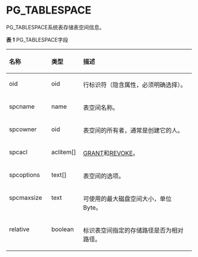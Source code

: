 # PG\_TABLESPACE<a name="ZH-CN_TOPIC_0289901005"></a>

PG\_TABLESPACE系统表存储表空间信息。

**表 1**  PG\_TABLESPACE字段

<a name="zh-cn_topic_0283136645_zh-cn_topic_0237122320_zh-cn_topic_0059778876_t0e636f727ee940ce9c4fe3d08607d732"></a>
<table><thead align="left"><tr id="zh-cn_topic_0283136645_zh-cn_topic_0237122320_zh-cn_topic_0059778876_rb8f54813b5b34fb7b4eec74a3f8ac216"><th class="cellrowborder" valign="top" width="22.759999999999998%" id="mcps1.2.4.1.1"><p id="zh-cn_topic_0283136645_zh-cn_topic_0237122320_zh-cn_topic_0059778876_ac6c318856cec4e67967734cdbe84e08c"><a name="zh-cn_topic_0283136645_zh-cn_topic_0237122320_zh-cn_topic_0059778876_ac6c318856cec4e67967734cdbe84e08c"></a><a name="zh-cn_topic_0283136645_zh-cn_topic_0237122320_zh-cn_topic_0059778876_ac6c318856cec4e67967734cdbe84e08c"></a>名称</p>
</th>
<th class="cellrowborder" valign="top" width="17.11%" id="mcps1.2.4.1.2"><p id="zh-cn_topic_0283136645_zh-cn_topic_0237122320_zh-cn_topic_0059778876_a6dc7600276264a3f8b273d69415ee20c"><a name="zh-cn_topic_0283136645_zh-cn_topic_0237122320_zh-cn_topic_0059778876_a6dc7600276264a3f8b273d69415ee20c"></a><a name="zh-cn_topic_0283136645_zh-cn_topic_0237122320_zh-cn_topic_0059778876_a6dc7600276264a3f8b273d69415ee20c"></a>类型</p>
</th>
<th class="cellrowborder" valign="top" width="60.129999999999995%" id="mcps1.2.4.1.3"><p id="zh-cn_topic_0283136645_zh-cn_topic_0237122320_zh-cn_topic_0059778876_abd3b518d5c90486fa0735b1279bbb127"><a name="zh-cn_topic_0283136645_zh-cn_topic_0237122320_zh-cn_topic_0059778876_abd3b518d5c90486fa0735b1279bbb127"></a><a name="zh-cn_topic_0283136645_zh-cn_topic_0237122320_zh-cn_topic_0059778876_abd3b518d5c90486fa0735b1279bbb127"></a>描述</p>
</th>
</tr>
</thead>
<tbody><tr id="zh-cn_topic_0283136645_zh-cn_topic_0237122320_row128191329135514"><td class="cellrowborder" valign="top" width="22.759999999999998%" headers="mcps1.2.4.1.1 "><p id="zh-cn_topic_0283136645_zh-cn_topic_0237122320_p118201296555"><a name="zh-cn_topic_0283136645_zh-cn_topic_0237122320_p118201296555"></a><a name="zh-cn_topic_0283136645_zh-cn_topic_0237122320_p118201296555"></a>oid</p>
</td>
<td class="cellrowborder" valign="top" width="17.11%" headers="mcps1.2.4.1.2 "><p id="zh-cn_topic_0283136645_zh-cn_topic_0237122320_p2820172911559"><a name="zh-cn_topic_0283136645_zh-cn_topic_0237122320_p2820172911559"></a><a name="zh-cn_topic_0283136645_zh-cn_topic_0237122320_p2820172911559"></a>oid</p>
</td>
<td class="cellrowborder" valign="top" width="60.129999999999995%" headers="mcps1.2.4.1.3 "><p id="zh-cn_topic_0283136645_zh-cn_topic_0237122320_p282092919551"><a name="zh-cn_topic_0283136645_zh-cn_topic_0237122320_p282092919551"></a><a name="zh-cn_topic_0283136645_zh-cn_topic_0237122320_p282092919551"></a>行标识符（隐含属性，必须明确选择）。</p>
</td>
</tr>
<tr id="zh-cn_topic_0283136645_zh-cn_topic_0237122320_zh-cn_topic_0059778876_rc04470ec89ab4e34b008953f48b78340"><td class="cellrowborder" valign="top" width="22.759999999999998%" headers="mcps1.2.4.1.1 "><p id="zh-cn_topic_0283136645_zh-cn_topic_0237122320_zh-cn_topic_0059778876_a643b8069aeef454794eaf0b59ae1a994"><a name="zh-cn_topic_0283136645_zh-cn_topic_0237122320_zh-cn_topic_0059778876_a643b8069aeef454794eaf0b59ae1a994"></a><a name="zh-cn_topic_0283136645_zh-cn_topic_0237122320_zh-cn_topic_0059778876_a643b8069aeef454794eaf0b59ae1a994"></a>spcname</p>
</td>
<td class="cellrowborder" valign="top" width="17.11%" headers="mcps1.2.4.1.2 "><p id="zh-cn_topic_0283136645_zh-cn_topic_0237122320_zh-cn_topic_0059778876_acb5cd711ad504db1b1542f1c1212b1d1"><a name="zh-cn_topic_0283136645_zh-cn_topic_0237122320_zh-cn_topic_0059778876_acb5cd711ad504db1b1542f1c1212b1d1"></a><a name="zh-cn_topic_0283136645_zh-cn_topic_0237122320_zh-cn_topic_0059778876_acb5cd711ad504db1b1542f1c1212b1d1"></a>name</p>
</td>
<td class="cellrowborder" valign="top" width="60.129999999999995%" headers="mcps1.2.4.1.3 "><p id="zh-cn_topic_0283136645_zh-cn_topic_0237122320_zh-cn_topic_0059778876_af5bf56fc4d6a4b8199baaecd7f62cee3"><a name="zh-cn_topic_0283136645_zh-cn_topic_0237122320_zh-cn_topic_0059778876_af5bf56fc4d6a4b8199baaecd7f62cee3"></a><a name="zh-cn_topic_0283136645_zh-cn_topic_0237122320_zh-cn_topic_0059778876_af5bf56fc4d6a4b8199baaecd7f62cee3"></a>表空间名称。</p>
</td>
</tr>
<tr id="zh-cn_topic_0283136645_zh-cn_topic_0237122320_zh-cn_topic_0059778876_r54671ec163a9400cbc17ae7b6b3fa0db"><td class="cellrowborder" valign="top" width="22.759999999999998%" headers="mcps1.2.4.1.1 "><p id="zh-cn_topic_0283136645_zh-cn_topic_0237122320_zh-cn_topic_0059778876_a0dcf90a82faa4cb18382cdecf1ae0245"><a name="zh-cn_topic_0283136645_zh-cn_topic_0237122320_zh-cn_topic_0059778876_a0dcf90a82faa4cb18382cdecf1ae0245"></a><a name="zh-cn_topic_0283136645_zh-cn_topic_0237122320_zh-cn_topic_0059778876_a0dcf90a82faa4cb18382cdecf1ae0245"></a>spcowner</p>
</td>
<td class="cellrowborder" valign="top" width="17.11%" headers="mcps1.2.4.1.2 "><p id="zh-cn_topic_0283136645_zh-cn_topic_0237122320_zh-cn_topic_0059778876_acb18d67642cb4798b04167b26dc2a6e7"><a name="zh-cn_topic_0283136645_zh-cn_topic_0237122320_zh-cn_topic_0059778876_acb18d67642cb4798b04167b26dc2a6e7"></a><a name="zh-cn_topic_0283136645_zh-cn_topic_0237122320_zh-cn_topic_0059778876_acb18d67642cb4798b04167b26dc2a6e7"></a>oid</p>
</td>
<td class="cellrowborder" valign="top" width="60.129999999999995%" headers="mcps1.2.4.1.3 "><p id="zh-cn_topic_0283136645_zh-cn_topic_0237122320_zh-cn_topic_0059778876_a039f9ab5f5d145aeb5ebbb7af6bbeafe"><a name="zh-cn_topic_0283136645_zh-cn_topic_0237122320_zh-cn_topic_0059778876_a039f9ab5f5d145aeb5ebbb7af6bbeafe"></a><a name="zh-cn_topic_0283136645_zh-cn_topic_0237122320_zh-cn_topic_0059778876_a039f9ab5f5d145aeb5ebbb7af6bbeafe"></a>表空间的所有者，通常是创建它的人。</p>
</td>
</tr>
<tr id="zh-cn_topic_0283136645_zh-cn_topic_0237122320_zh-cn_topic_0059778876_r318b1ed210be46c097edc788c7c37a4e"><td class="cellrowborder" valign="top" width="22.759999999999998%" headers="mcps1.2.4.1.1 "><p id="zh-cn_topic_0283136645_zh-cn_topic_0237122320_zh-cn_topic_0059778876_a9a52ad82b959485987a0c4d4b4aa25e0"><a name="zh-cn_topic_0283136645_zh-cn_topic_0237122320_zh-cn_topic_0059778876_a9a52ad82b959485987a0c4d4b4aa25e0"></a><a name="zh-cn_topic_0283136645_zh-cn_topic_0237122320_zh-cn_topic_0059778876_a9a52ad82b959485987a0c4d4b4aa25e0"></a>spcacl</p>
</td>
<td class="cellrowborder" valign="top" width="17.11%" headers="mcps1.2.4.1.2 "><p id="zh-cn_topic_0283136645_zh-cn_topic_0237122320_zh-cn_topic_0059778876_a1edabd4d8daf48c7a834a3d476d695c4"><a name="zh-cn_topic_0283136645_zh-cn_topic_0237122320_zh-cn_topic_0059778876_a1edabd4d8daf48c7a834a3d476d695c4"></a><a name="zh-cn_topic_0283136645_zh-cn_topic_0237122320_zh-cn_topic_0059778876_a1edabd4d8daf48c7a834a3d476d695c4"></a>aclitem[]</p>
</td>
<td class="cellrowborder" valign="top" width="60.129999999999995%" headers="mcps1.2.4.1.3 "><p id="zh-cn_topic_0283136645_zh-cn_topic_0237122320_zh-cn_topic_0059778876_ad98f6606f3464971a76db2e14000748b"><a name="zh-cn_topic_0283136645_zh-cn_topic_0237122320_zh-cn_topic_0059778876_ad98f6606f3464971a76db2e14000748b"></a><a href="GRANT.md">GRANT</a>和<a href="REVOKE.md">REVOKE</a>。</p>
</td>
</tr>
<tr id="zh-cn_topic_0283136645_zh-cn_topic_0237122320_zh-cn_topic_0059778876_r0329e4dc5ba94fdc812df5362d493cef"><td class="cellrowborder" valign="top" width="22.759999999999998%" headers="mcps1.2.4.1.1 "><p id="zh-cn_topic_0283136645_zh-cn_topic_0237122320_zh-cn_topic_0059778876_aba0d8655714943cbbb8a6439bca6af91"><a name="zh-cn_topic_0283136645_zh-cn_topic_0237122320_zh-cn_topic_0059778876_aba0d8655714943cbbb8a6439bca6af91"></a><a name="zh-cn_topic_0283136645_zh-cn_topic_0237122320_zh-cn_topic_0059778876_aba0d8655714943cbbb8a6439bca6af91"></a>spcoptions</p>
</td>
<td class="cellrowborder" valign="top" width="17.11%" headers="mcps1.2.4.1.2 "><p id="zh-cn_topic_0283136645_zh-cn_topic_0237122320_zh-cn_topic_0059778876_a436a60dcf712482787584a00751ba9bf"><a name="zh-cn_topic_0283136645_zh-cn_topic_0237122320_zh-cn_topic_0059778876_a436a60dcf712482787584a00751ba9bf"></a><a name="zh-cn_topic_0283136645_zh-cn_topic_0237122320_zh-cn_topic_0059778876_a436a60dcf712482787584a00751ba9bf"></a>text[]</p>
</td>
<td class="cellrowborder" valign="top" width="60.129999999999995%" headers="mcps1.2.4.1.3 "><p id="zh-cn_topic_0283136645_zh-cn_topic_0237122320_zh-cn_topic_0059778876_ac4c5b59d01ed46ef82e6fab8f7e9e1d6"><a name="zh-cn_topic_0283136645_zh-cn_topic_0237122320_zh-cn_topic_0059778876_ac4c5b59d01ed46ef82e6fab8f7e9e1d6"></a><a name="zh-cn_topic_0283136645_zh-cn_topic_0237122320_zh-cn_topic_0059778876_ac4c5b59d01ed46ef82e6fab8f7e9e1d6"></a>表空间的选项。</p>
</td>
</tr>
<tr id="zh-cn_topic_0283136645_zh-cn_topic_0237122320_zh-cn_topic_0059778876_radbdad08fcd24f439b1035639b13c8ae"><td class="cellrowborder" valign="top" width="22.759999999999998%" headers="mcps1.2.4.1.1 "><p id="zh-cn_topic_0283136645_zh-cn_topic_0237122320_zh-cn_topic_0059778876_a9eb1c76f2ef048eaac027a679b9a46ea"><a name="zh-cn_topic_0283136645_zh-cn_topic_0237122320_zh-cn_topic_0059778876_a9eb1c76f2ef048eaac027a679b9a46ea"></a><a name="zh-cn_topic_0283136645_zh-cn_topic_0237122320_zh-cn_topic_0059778876_a9eb1c76f2ef048eaac027a679b9a46ea"></a>spcmaxsize</p>
</td>
<td class="cellrowborder" valign="top" width="17.11%" headers="mcps1.2.4.1.2 "><p id="zh-cn_topic_0283136645_zh-cn_topic_0237122320_zh-cn_topic_0059778876_af10535a4e4f3491fa9093c6027f93ebf"><a name="zh-cn_topic_0283136645_zh-cn_topic_0237122320_zh-cn_topic_0059778876_af10535a4e4f3491fa9093c6027f93ebf"></a><a name="zh-cn_topic_0283136645_zh-cn_topic_0237122320_zh-cn_topic_0059778876_af10535a4e4f3491fa9093c6027f93ebf"></a>text</p>
</td>
<td class="cellrowborder" valign="top" width="60.129999999999995%" headers="mcps1.2.4.1.3 "><p id="zh-cn_topic_0283136645_zh-cn_topic_0237122320_zh-cn_topic_0059778876_adf50ab31234a4540aebabb69943c4b7d"><a name="zh-cn_topic_0283136645_zh-cn_topic_0237122320_zh-cn_topic_0059778876_adf50ab31234a4540aebabb69943c4b7d"></a><a name="zh-cn_topic_0283136645_zh-cn_topic_0237122320_zh-cn_topic_0059778876_adf50ab31234a4540aebabb69943c4b7d"></a>可使用的最大磁盘空间大小，单位Byte。</p>
</td>
</tr>
<tr id="zh-cn_topic_0283136645_zh-cn_topic_0237122320_row353819519248"><td class="cellrowborder" valign="top" width="22.759999999999998%" headers="mcps1.2.4.1.1 "><p id="zh-cn_topic_0283136645_zh-cn_topic_0237122320_p17538205112243"><a name="zh-cn_topic_0283136645_zh-cn_topic_0237122320_p17538205112243"></a><a name="zh-cn_topic_0283136645_zh-cn_topic_0237122320_p17538205112243"></a>relative</p>
</td>
<td class="cellrowborder" valign="top" width="17.11%" headers="mcps1.2.4.1.2 "><p id="zh-cn_topic_0283136645_zh-cn_topic_0237122320_p1853913513241"><a name="zh-cn_topic_0283136645_zh-cn_topic_0237122320_p1853913513241"></a><a name="zh-cn_topic_0283136645_zh-cn_topic_0237122320_p1853913513241"></a>boolean</p>
</td>
<td class="cellrowborder" valign="top" width="60.129999999999995%" headers="mcps1.2.4.1.3 "><p id="zh-cn_topic_0283136645_zh-cn_topic_0237122320_p253945111247"><a name="zh-cn_topic_0283136645_zh-cn_topic_0237122320_p253945111247"></a><a name="zh-cn_topic_0283136645_zh-cn_topic_0237122320_p253945111247"></a>标识表空间指定的存储路径是否为相对路径。</p>
</td>
</tr>
</tbody>
</table>


